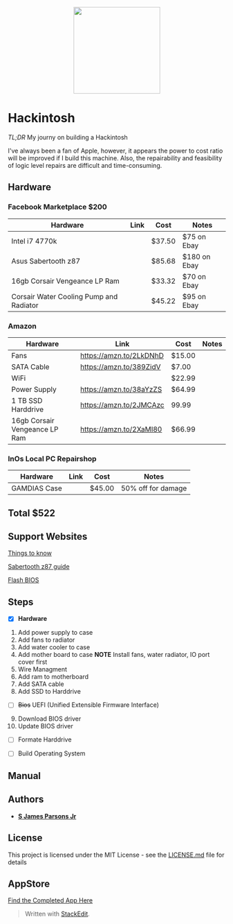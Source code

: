 

<p align="center">
<img src="/hackintosh.png.png" width="200">
</p>

# Hackintosh

*TL;DR* My journy on building a Hackintosh

I've always been a fan of Apple, however, it appears the power to cost ratio will be improved if I build this machine.  Also, the repairability and feasibility of logic level repairs are difficult and time-consuming. 

## Hardware

### Facebook Marketplace $200
|Hardware|Link  |Cost| Notes|
|--|--|--|--|
|Intel i7 4770k  |   | $37.50|$75 on Ebay |
|Asus Sabertooth z87  |  |$85.68 |$180 on Ebay|
| 16gb Corsair Vengeance LP Ram |  | $33.32|$70 on Ebay |
| Corsair Water Cooling Pump and Radiator| |$45.22|$95 on Ebay| 
### Amazon
|Hardware|Link  |Cost| Notes|
|--|--|--|--|
|Fans |https://amzn.to/2LkDNhD |$15.00| |
|SATA Cable|https://amzn.to/389ZidV  |$7.00 | |
|WiFi |  |$22.99 | |
| Power Supply|https://amzn.to/38aYzZS|$64.99|  |
|1 TB SSD Harddrive|https://amzn.to/2JMCAzc|99.99||
|16gb Corsair Vengeance LP Ram|https://amzn.to/2XaMI80|$66.99||

### InOs Local PC Repairshop
|Hardware|Link  |Cost| Notes|
|--|--|--|--|
|GAMDIAS Case||$45.00| 50% off for damage|

## Total $522


## Support Websites
[Things to know](https://www.tonymacx86.com/threads/file-structure-some-of-the-things-i-wish-i-knew-before-starting.272699/)

[Sabertooth z87 guide](https://www.tonymacx86.com/threads/success-asus-sabertooth-z87-i7-4970k.227775/)

[Flash BIOS](https://www.youtube.com/watch?v=0Po88MpYhhw)

## Steps
- [x] **Hardware**
1. Add power supply to case
2. Add fans to radiator
3. Add water cooler to case
4. Add mother board to case **NOTE** Install fans, water radiator, IO port cover first
5. Wire Managment
6. Add ram to motherboard
7. Add SATA cable
8. Add SSD to Harddrive

- [ ] ~~Bios~~ UEFI (Unified Extensible Firmware Interface) 
9. Download BIOS driver
10.  Update BIOS driver
- [ ] Formate Harddrive
- [ ] Build Operating System



## Manual


## Authors

* **[S James Parsons Jr](https://www.linkedin.com/in/sjamesparsonsjr/)** 

## License

This project is licensed under the MIT License - see the [LICENSE.md](LICENSE.md) file for details

## AppStore
[Find the Completed App Here](https://apps.apple.com/us/app/qurrent/id1234567)





> Written with [StackEdit](https://stackedit.io/).
